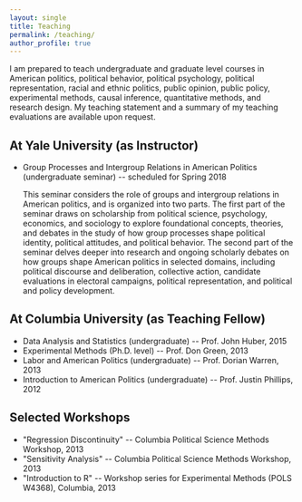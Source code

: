 ```yaml
---
layout: single
title: Teaching
permalink: /teaching/
author_profile: true
---
```


I am prepared to teach undergraduate and graduate level courses in American politics, political behavior, political psychology, political representation, racial and ethnic politics, public opinion, public policy, experimental methods, causal inference, quantitative methods, and research design. My teaching statement and a summary of my teaching evaluations are available upon request. 

## At Yale University (as Instructor)
<ul>
<li> Group Processes and Intergroup Relations in American Politics (undergraduate seminar) -- scheduled for Spring 2018

<p class="notice--primary">This seminar considers the role of groups and intergroup relations in American politics, and is organized into two parts. The first part of the seminar draws on scholarship from political science, psychology, economics, and sociology to explore foundational concepts, theories, and debates in the study of how group processes shape political identity, political attitudes, and political behavior. The second part of the seminar delves deeper into research and ongoing scholarly debates on how groups shape American politics in selected domains, including political discourse and deliberation, collective action, candidate evaluations in electoral campaigns, political representation, and political and policy development.</p>
</li>
</ul>


## At Columbia University (as Teaching Fellow)
* Data Analysis and Statistics (undergraduate) -- Prof. John Huber, 2015
* Experimental Methods (Ph.D. level) -- Prof. Don Green, 2013
* Labor and American Politics (undergraduate) -- Prof. Dorian Warren, 2013
* Introduction to American Politics (undergraduate) -- Prof. Justin Phillips, 2012

## Selected Workshops
* "Regression Discontinuity" -- Columbia Political Science Methods Workshop, 2013
* "Sensitivity Analysis" -- Columbia Political Science Methods Workshop, 2013
* "Introduction to R" -- Workshop series for Experimental Methods (POLS W4368), Columbia, 2013
